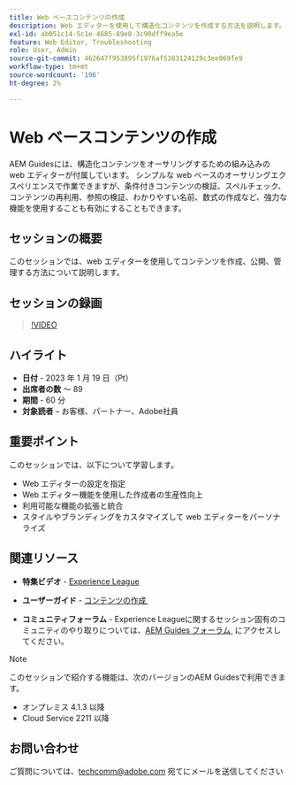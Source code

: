 ```yaml
---
title: Web ベースコンテンツの作成
description: Web エディターを使用して構造化コンテンツを作成する方法を説明します。
exl-id: ab051c14-5c1e-4685-89e8-3c90dff9ea5e
feature: Web Editor, Troubleshooting
role: User, Admin
source-git-commit: 462647f953895f1976af5383124129c3ee869fe9
workflow-type: tm+mt
source-wordcount: '196'
ht-degree: 2%

---
```


# Web ベースコンテンツの作成

AEM Guidesには、構造化コンテンツをオーサリングするための組み込みの web エディターが付属しています。 シンプルな web ベースのオーサリングエクスペリエンスで作業できますが、条件付きコンテンツの検証、スペルチェック、コンテンツの再利用、参照の検証、わかりやすい名前、数式の作成など、強力な機能を使用することも有効にすることもできます。

## セッションの概要

このセッションでは、web エディターを使用してコンテンツを作成、公開、管理する方法について説明します。

## セッションの録画

>[!VIDEO](https://video.tv.adobe.com/v/3414171/dita-authoring-ccms-web-author?quality=12&learn=on)

## ハイライト

- **日付** - 2023 年 1 月 19 日（Pt）
- **出席者の数** ～ 89
- **期間** - 60 分
- **対象読者** – お客様、パートナー、Adobe社員

## 重要ポイント

このセッションでは、以下について学習します。
- Web エディターの設定を指定
- Web エディター機能を使用した作成者の生産性向上
- 利用可能な機能の拡張と統合
- スタイルやブランディングをカスタマイズして web エディターをパーソナライズ

## 関連リソース

- **特集ビデオ** - [Experience League](https://experienceleague.adobe.com/docs/experience-manager-guides-learn/videos/advanced-user-guide/overview.html?lang=ja)

- **ユーザーガイド** - [&#x200B; コンテンツの作成 &#x200B;](https://help.adobe.com/en_US/xml-documentation-for-adobe-experience-manager/index.html#t=DXML-master-map/authoring-content.html)

- **コミュニティフォーラム** - Experience Leagueに関するセッション固有のコミュニティのやり取りについては、[AEM Guides フォーラム &#x200B;](https://experienceleaguecommunities.adobe.com/t5/experience-manager-guides/bd-p/xml-documentation-discussions?profile.language=ja) にアクセスしてください。

>[!NOTE]
>
> このセッションで紹介する機能は、次のバージョンのAEM Guidesで利用できます。
> - オンプレミス 4.1.3 以降
> - Cloud Service 2211 以降

## お問い合わせ

ご質問については、<techcomm@adobe.com> 宛てにメールを送信してください
